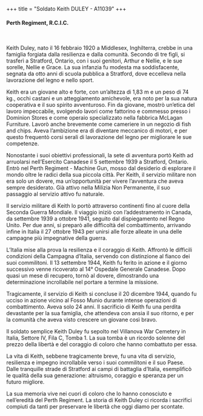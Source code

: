 +++
title = "Soldato Keith DULEY - A11039"
+++

#### Perth Regiment, R.C.I.C.
<br>


Keith Duley, nato il 16 febbraio 1920 a Middlesex, Inghilterra, crebbe in una famiglia forgiata dalla resilienza e dalla comunità. Secondo di tre figli, si trasferì a Stratford, Ontario, con i suoi genitori, Arthur e Nellie, e le sue sorelle, Nellie e Grace. La sua infanzia fu modesta ma soddisfacente, segnata da otto anni di scuola pubblica a Stratford, dove eccelleva nella lavorazione del legno e nello sport.

Keith era un giovane alto e forte, con un’altezza di 1,83 m e un peso di 74 kg., occhi castani e un atteggiamento amichevole, era noto per la sua natura cooperativa e il suo spirito avventuroso. Fin da giovane, mostrò un’etica del lavoro impeccabile, svolgendo lavori come fattorino e commesso presso i Dominion Stores e come operaio specializzato nella fabbrica McLagan Furniture. Lavorò anche brevemente come cameriere in un negozio di fish and chips. Aveva l’ambizione era di diventare meccanico di motori, e per questo frequentò corsi serali di lavorazione del legno per migliorare le sue competenze.

Nonostante i suoi obiettivi professionali, la sete di avventura portò Keith ad arruolarsi nell’Esercito Canadese il 5 settembre 1939 a Stratford, Ontario. 
Entrò nel Perth Regiment - Machine Gun, mosso dal desiderio di esplorare il mondo oltre le radici della sua piccola città. Per Keith, il servizio militare non era solo un dovere, ma un’opportunità per vivere l’avventura che aveva sempre desiderato. Già attivo nella Milizia Non Permanente, il suo passaggio al servizio attivo fu naturale.

Il servizio militare di Keith lo portò attraverso continenti fino al cuore della Seconda Guerra Mondiale. Il viaggio iniziò con l’addestramento in Canada, da settembre 1939 a ottobre 1941, seguito dal dispiegamento nel Regno Unito. Per due anni, si preparò alle difficoltà del combattimento, arrivando infine in Italia il 27 ottobre 1943 per unirsi alle forze alleate in una delle campagne più impegnative della guerra.

L’Italia mise alla prova la resilienza e il coraggio di Keith. Affrontò le difficili condizioni della Campagna d’Italia, servendo con distinzione al fianco dei suoi commilitoni. 
Il 13 settembre 1944, Keith fu ferito in azione e il giorno successivo venne ricoverato al 14° Ospedale Generale Canadese. Dopo quasi un mese di recupero, tornò al dovere, dimostrando una determinazione incrollabile nel portare a termine la missione.

Tragicamente, il servizio di Keith si concluse il 20 dicembre 1944, quando fu ucciso in azione vicino al Fosso Munio durante intense operazioni di combattimento. Aveva solo 24 anni. 
Il sacrificio di Keith fu una perdita devastante per la sua famiglia, che attendeva con ansia il suo ritorno, e per la comunità che aveva visto crescere un giovane così bravo.

Il soldato semplice Keith Duley fu sepolto nel Villanova War Cemetery in Italia, Settore IV, Fila C, Tomba 1. La sua tomba è un ricordo solenne del prezzo della libertà e del coraggio di coloro che hanno combattuto per essa.

La vita di Keith, sebbene tragicamente breve, fu una vita di servizio, resilienza e impegno incrollabile verso i suoi commilitoni e il suo Paese. Dalle tranquille strade di Stratford ai campi di battaglia d’Italia, esemplificò le qualità della sua generazione: altruismo, coraggio e speranza per un futuro migliore.

La sua memoria vive nei cuori di coloro che lo hanno conosciuto e nell’eredità del Perth Regiment. 
La storia di Keith Duley ci ricorda i sacrifici compiuti da tanti per preservare le libertà che oggi diamo per scontate.
